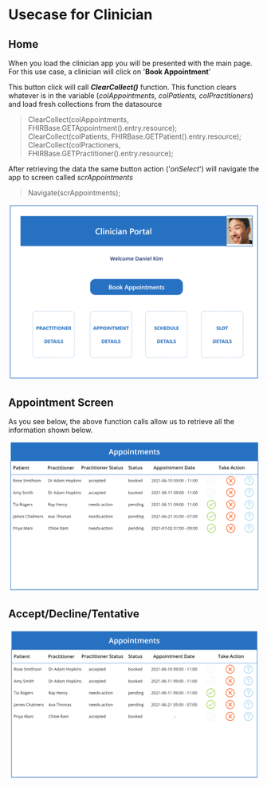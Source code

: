 # Usecase for Clinician

## Home 
When you load the clinician app you will be presented with the main page. For this use case, a clinician will click on '**Book Appointment**' 

This button click will call _**ClearCollect()**_ function. This function clears whatever is in the variable (*colAppointments, colPatients, colPractitioners*)  and load fresh collections from the datasource

> ClearCollect(colAppointments, FHIRBase.GETAppointment().entry.resource);
> ClearCollect(colPatients, FHIRBase.GETPatient().entry.resource);
> ClearCollect(colPractioners, FHIRBase.GETPractitioner().entry.resource);

After retrieving the data the same button action ('_onSelect_') will navigate the app to screen called _scrAppointments_

> Navigate(scrAppointments);

![home](images/home.PNG)

## Appointment Screen
As you see below, the above function calls allow us to retrieve all the information shown below.

![appointment](images/appointmentMainpage.PNG)

## Accept/Decline/Tentative
![statusUpdate](images/booked.png)



